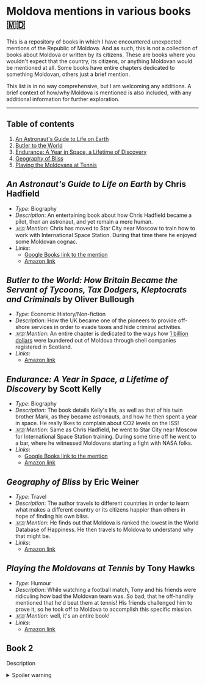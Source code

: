 # Moldova mentions in various books 🇲🇩

This is a repository of books in which I have encountered unexpected mentions of the Republic of Moldova. And as such, this is not a collection of books about Moldova or written by its citizens. These are books where you wouldn't expect that the country, its citizens, or anything Moldovan would be mentioned at all. Some books have entire chapters dedicated to something Moldovan, others just a brief mention.  

This list is in no way comprehensive, but I am welcoming any additions. A brief context of how/why Moldova is mentioned is also included, with any additional information for further exploration. 

***

## Table of contents
1. [An Astronaut's Guide to Life on Earth](#book1)
2. [Butler to the World](#book2)
3. [Endurance: A Year in Space, a Lifetime of Discovery](#book3)
4. [Geography of Bliss](#book4)
5. [Playing the Moldovans at Tennis](#book5)

## _An Astronaut's Guide to Life on Earth_ by  Chris Hadfield
<a name="book1"></a>
- *Type*: Biography
- *Description*: An entertaining book about how Chris Hadfield became a pilot, then an astronaut, and yet remain a mere human.
- *🇲🇩 Mention*: Chris has moved to Star City near Moscow to train how to work with International Space Station. During that time there he enjoyed some Moldovan cognac.
- *Links*:
	- [Google Books link to the mention](https://books.google.co.uk/books?id=ymqqXuGFL9sC&pg=PT47&lpg=PT47&dq=An+Astronaut%27s+Guide+to+Life+on+Earth+moldovan&source=bl&ots=28DsARrqkh&sig=ACfU3U1kyC2QJ3H8SU215aDJ7AqdXKyipQ&hl=en&sa=X&ved=2ahUKEwjon5eRz9P3AhXOVsAKHeUdDdQQ6AF6BAg1EAM#v=onepage&q=Moldovan&f=false)
	- [Amazon link](https://www.amazon.co.uk/Astronauts-Guide-Life-Earth/dp/1447257103)

## _Butler to the World: How Britain Became the Servant of Tycoons, Tax Dodgers, Kleptocrats and Criminals_ by  Oliver Bullough
<a name="book2"></a>
- *Type*: Economic History/Non-fiction
- *Description*: How the UK became one of the pioneers to provide off-shore services in order to evade taxes and hide criminal activities.
- *🇲🇩 Mention*: An entire chapter is dedicated to the ways how [1 billion dollars](https://en.wikipedia.org/wiki/2014_Moldovan_bank_fraud_scandal) were laundered out of Moldova through shell companies registered in Scotland. 
- *Links*:
	- [Amazon link](https://www.amazon.co.uk/Butler-World-Britain-Empire-Found-ebook/dp/B08TB43BCL)

## _Endurance: A Year in Space, a Lifetime of Discovery_ by  Scott Kelly
<a name="book3"></a>
- *Type*: Biography
- *Description*: The book details Kelly's life, as well as that of his twin brother Mark, as they became astronauts, and how he then spent a year in space. He really likes to complain about CO2 levels on the ISS!
- *🇲🇩 Mention*: Same as Chris Hadfield, he went to Star City near Moscow for International Space Station training. During some time off he went to a bar, where he witnessed Moldovans starting a fight with NASA folks.
- *Links*:
	- [Google Books link to the mention](https://www.google.co.uk/books/edition/Endurance/0pIODgAAQBAJ?hl=en&gbpv=1&printsec=frontcover)
	- [Amazon link](https://www.amazon.co.uk/Endurance-Year-Space-Lifetime-Discovery/dp/1524731595)

## _Geography of Bliss_ by  Eric Weiner
<a name="book4"></a>
- *Type*: Travel
- *Description*: The author travels to different countries in order to learn what makes a different country or its citizens happier than others in hope of finding his own bliss. 
- *🇲🇩 Mention*: He finds out that Moldova is ranked the lowest in the World Database of Happiness. He then travels to Moldova to understand why that might be. 
- *Links*:
	- [Amazon link](https://www.amazon.co.uk/Geography-Bliss-Eric-Weiner/dp/0552775088/)

## _Playing the Moldovans at Tennis_ by Tony Hawks
<a name="book5"></a>
- *Type*: Humour
- *Description*: While watching a football match, Tony and his friends were ridiculing how bad the Moldovan team was. So bad, that he off-handily mentioned that he'd beat them at tennis! His friends challenged him to prove it, so he took off to Moldova to accomplish this specific mission. 
- *🇲🇩 Mention*: well, it's an entire book! 
- *Links*:
	- [Amazon link](https://www.amazon.co.uk/Playing-Moldovans-Tennis-Tony-Hawks/dp/0091920353)  

## Book 2 <a name="book100"></a>
Description
<details>
  <summary>Spoiler warning</summary>
  
  Spoiler text. 
  
</details>
